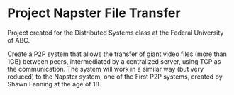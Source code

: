 # Project Napster File Transfer
 Project created for the Distributed Systems class at the Federal University of ABC.

 Create a P2P system that allows the transfer of giant video files (more than 1GB) between peers, intermediated by a centralized server, using TCP as the communication.
 The system will work in a similar way (but very reduced) to the Napster system, one of the First P2P systems, created by Shawn Fanning at the age of 18.

